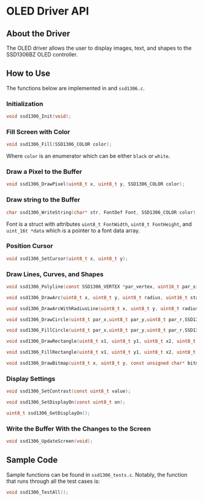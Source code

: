 # OLED Driver API

## About the Driver
The OLED driver allows the user to display images, text, and shapes to the SSD1306BZ OLED controller.

## How to Use
The functions below are implemented in and `ssd1306.c`.
### Initialization
```c
void ssd1306_Init(void);
```
### Fill Screen with Color
```c
void ssd1306_Fill(SSD1306_COLOR color);
```
Where `color` is an enumerator which can be either `black` or `white`.

### Draw a Pixel to the Buffer
```c
void ssd1306_DrawPixel(uint8_t x, uint8_t y, SSD1306_COLOR color);
```
### Draw string to the Buffer
```c
char ssd1306_WriteString(char* str, FontDef Font, SSD1306_COLOR color);
```
Font is a struct with attributes `uint8_t FontWidth`, `uint8_t FontHeight`, and `uint_16t *data` which is a pointer to a font data array.

### Position Cursor
```c
void ssd1306_SetCursor(uint8_t x, uint8_t y);
```

### Draw Lines, Curves, and Shapes
```c
void ssd1306_Polyline(const SSD1306_VERTEX *par_vertex, uint16_t par_size, SSD1306_COLOR color);
```
```c
void ssd1306_DrawArc(uint8_t x, uint8_t y, uint8_t radius, uint16_t start_angle, uint16_t sweep, SSD1306_COLOR color);
```
```c
void ssd1306_DrawArcWithRadiusLine(uint8_t x, uint8_t y, uint8_t radius, uint16_t start_angle, uint16_t sweep, SSD1306_COLOR color);
```
```c
void ssd1306_DrawCircle(uint8_t par_x,uint8_t par_y,uint8_t par_r,SSD1306_COLOR par_color);
```
```c
void ssd1306_FillCircle(uint8_t par_x,uint8_t par_y,uint8_t par_r,SSD1306_COLOR par_color);
```
```c
void ssd1306_DrawRectangle(uint8_t x1, uint8_t y1, uint8_t x2, uint8_t y2, SSD1306_COLOR color);
```
```c
void ssd1306_FillRectangle(uint8_t x1, uint8_t y1, uint8_t x2, uint8_t y2, SSD1306_COLOR color);
```
```c
void ssd1306_DrawBitmap(uint8_t x, uint8_t y, const unsigned char* bitmap, uint8_t w, uint8_t h, SSD1306_COLOR color);
```

### Display Settings
```c
void ssd1306_SetContrast(const uint8_t value);
```
```c
void ssd1306_SetDisplayOn(const uint8_t on);
```
```c
uint8_t ssd1306_GetDisplayOn();
```

### Write the Buffer With the Changes to the Screen
```c
void ssd1306_UpdateScreen(void);
```

## Sample Code
Sample functions can be found in `ssd1306_tests.c`. Notably, the function that runs through all the test cases is:
```c
void ssd1306_TestAll();
```